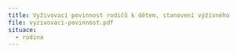 ```yaml
---
title: Vyživovací povinnost rodičů k dětem, stanovení výživného
file: vyzivovaci-povinnost.pdf
situace:
  - rodina
---
```

